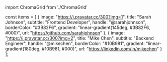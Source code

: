 import ChromaGrid from './ChromaGrid'

const items = [
  {
    image: "https://i.pravatar.cc/300?img=1",
    title: "Sarah Johnson",
    subtitle: "Frontend Developer",
    handle: "@sarahjohnson",
    borderColor: "#3B82F6",
    gradient: "linear-gradient(145deg, #3B82F6, #000)",
    url: "https://github.com/sarahjohnson"
  },
  {
    image: "https://i.pravatar.cc/300?img=2",
    title: "Mike Chen",
    subtitle: "Backend Engineer",
    handle: "@mikechen",
    borderColor: "#10B981",
    gradient: "linear-gradient(180deg, #10B981, #000)",
    url: "https://linkedin.com/in/mikechen"
  }
];

<div style={{ height: '600px', position: 'relative' }}>
  <ChromaGrid 
    items={items}
    radius={300}
    damping={0.45}
    fadeOut={0.6}
    ease="power3.out"
  />
</div>